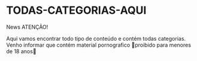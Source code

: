 # TODAS-CATEGORIAS-AQUI

<!DOCTYPE html>
<html>
<title>W3.CSS</title>
<meta name="viewport" content="width=device-width, initial-scale=1">
<link rel="stylesheet" href="https://www.w3schools.com/w3css/4/w3.css">
<body>

<div class="w3-container">



  <p>News <span class="w3-tag w3-yellow">ATENÇÃO!</span></p>
 
</div>

</body>
</html>

Aqui vamos encontrar todo tipo de conteúdo e contém todas categorias.
Venho informar que contém material pornografico 🔞proibido para menores de 18 anos🔞
